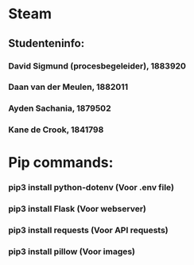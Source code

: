 # Steam
## Studenteninfo:
### David Sigmund (procesbegeleider), 1883920
### Daan van der Meulen, 1882011
### Ayden Sachania, 1879502
### Kane de Crook, 1841798



# Pip commands:
### pip3 install python-dotenv (Voor .env file)
### pip3 install Flask (Voor webserver)
### pip3 install requests (Voor API requests)
### pip3 install pillow (Voor images)




